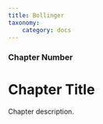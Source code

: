 ```yaml
---
title: Bollinger
taxonomy:
    category: docs
---
```


### Chapter Number

# Chapter Title

Chapter description.